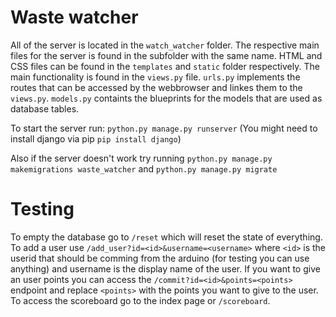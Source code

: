 # Waste watcher

All of the server is located in the `watch_watcher` folder. The respective main files for the server is found in the subfolder with the same name. HTML and CSS files can be found in the `templates` and `static` folder respectively. The main functionality is found in the `views.py` file. `urls.py` implements the routes that can be accessed by the webbrowser and linkes them to the `views.py`. `models.py` containts the blueprints for the models that are used as database tables. 


To start the server run: `python.py manage.py runserver` (You might need to install django via pip `pip install django`)

Also if the server doesn't work try running `python.py manage.py makemigrations waste_watcher` and `python.py manage.py migrate`

# Testing

To empty the database go to `/reset` which will reset the state of everything. 
To add a user use `/add_user?id=<id>&username=<username>` where `<id>` is the userid that should be comming from the arduino (for testing you can use anything) and username is the display name of the user. If you want to give an user points you can access the `/commit?id=<id>&points=<points>` endpoint and replace `<points>` with the points you want to give to the user. To access the scoreboard go to the index page or `/scoreboard`.